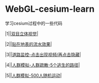 # WebGL-cesium-learn
学习cesium过程中的一些代码

  |1||[双目立体视觉](https://github.com/WoShiDongZhiWu/WebGL-cesium-learn/blob/master/MoveCar-camera.html "悬停显示")|
  
  |2||[贴在地表的流水效果](https://github.com/WoShiDongZhiWu/WebGL-cesium-learn/blob/master/floodWater.html "悬停显示")|
  
  |3||[道路监控-点击出现视频/再点击隐藏](https://github.com/WoShiDongZhiWu/WebGL-cesium-learn/blob/master/video-cameraDemo.html "悬停显示")|
  
  |4||[人群模拟-人群疏散-5个逃生的路径](https://github.com/WoShiDongZhiWu/WebGL-cesium-learn/blob/master/%E4%BA%BA%E7%BE%A4%E9%80%83%E7%94%9F%E5%AE%9E%E4%BE%8B%E4%BB%A3%E7%A0%81cesium1.57.html "悬停显示")|
  
  |5||[人群模拟-500人随机运动]( https://github.com/WoShiDongZhiWu/WebGL-cesium-learn/blob/master/%E4%BA%BA%E7%BE%A4%E9%80%83%E7%94%9F%E5%AE%9E%E4%BE%8B%E4%BB%A3%E7%A0%81-500%E4%BA%BA%E4%BA%BA%E7%BE%A4%E9%9A%8F%E6%9C%BA%E8%BF%90%E5%8A%A8cesium1.57.html "悬停显示")|
 
